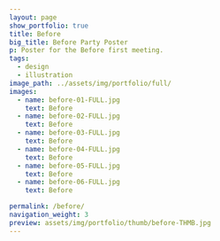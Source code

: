 ```yaml
---
layout: page
show_portfolio: true
title: Before
big_title: Before Party Poster
p: Poster for the Before first meeting.
tags:
  - design
  - illustration
image_path: ../assets/img/portfolio/full/
images:
  - name: before-01-FULL.jpg
    text: Before
  - name: before-02-FULL.jpg
    text: Before
  - name: before-03-FULL.jpg
    text: Before
  - name: before-04-FULL.jpg
    text: Before
  - name: before-05-FULL.jpg
    text: Before
  - name: before-06-FULL.jpg
    text: Before

permalink: /before/
navigation_weight: 3
preview: assets/img/portfolio/thumb/before-THMB.jpg
---
```

